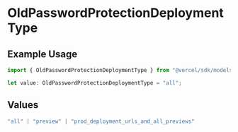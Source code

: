 # OldPasswordProtectionDeploymentType

## Example Usage

```typescript
import { OldPasswordProtectionDeploymentType } from "@vercel/sdk/models/userevent.js";

let value: OldPasswordProtectionDeploymentType = "all";
```

## Values

```typescript
"all" | "preview" | "prod_deployment_urls_and_all_previews"
```
